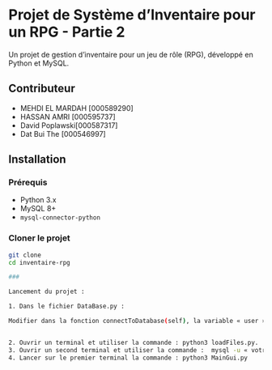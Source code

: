 # Projet de Système d’Inventaire pour un RPG - Partie 2
Un projet de gestion d’inventaire pour un jeu de rôle (RPG), développé en Python et MySQL.

## Contributeur

- MEHDI EL MARDAH [000589290]
- HASSAN AMRI [000595737]
- David Poplawski[000587317]
- Dat Bui The [000546997]

## Installation

### Prérequis
- Python 3.x
- MySQL 8+
- `mysql-connector-python`

### Cloner le projet
```bash
git clone 
cd inventaire-rpg

###

Lancement du projet : 

1. Dans le fichier DataBase.py : 

Modifier dans la fonction connectToDatabase(self), la variable « user » et « password » par vos données.


2. Ouvrir un terminal et utiliser la commande : python3 loadFiles.py.
3. Ouvrir un second terminal et utiliser la commande :  mysql -u « votre pseudo » -p. Entrer le mot de passe.  Entrer le chemin vers le fichier schéma.sql en commençant par source.  
4. Lancer sur le premier terminal la commande : python3 MainGui.py


